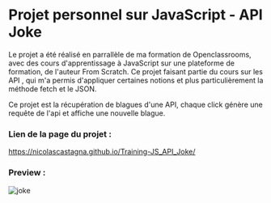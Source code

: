 # Projet personnel sur JavaScript - API Joke

Le projet a été réalisé en parrallèle de ma formation de Openclassrooms, avec des cours d'apprentissage à JavaScript sur une plateforme de formation, de l'auteur From Scratch. Ce projet faisant partie du cours sur les API , qui m'a permis d'appliquer certaines notions et plus particulièrement la méthode fetch et le JSON.

Ce projet est la récupération de blagues d'une API, chaque click génère une requête de l'api et affiche une nouvelle blague.

### Lien de la page du projet :

https://nicolascastagna.github.io/Training-JS_API_Joke/

### Preview :

![joke](https://user-images.githubusercontent.com/100592012/168428710-c6cb5dc7-46f6-4c55-9fe8-b44690e49671.png)

